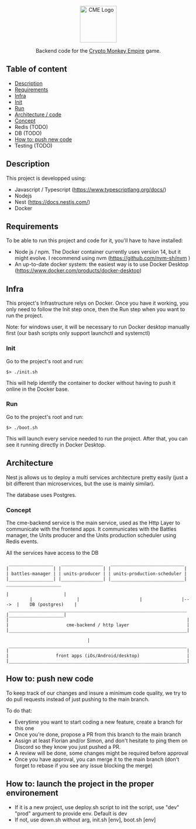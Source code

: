 <p align="center">
  <a href="https://www.milkyway.games/" target="blank"><img src="https://z2p3v6v9.rocketcdn.me/wp-content/uploads/2021/05/logoSeul-1.png" width="100" alt="CME Logo" /></a>
</p>

<p align="center">
  Backend code for the <a href="https://www.milkyway.games/" target="blank">Crypto Monkey Empire</a> game.
</p>

## Table of content

- [Description](#description)
- [Requirements](#requirements)
- [Infra](#infra)
- [Init](#init)
- [Run](#run)
- [Architecture / code](#init)
- [Concept](#description)
- Redis (TODO)
- DB (TODO)
- [How to: push new code](#description)
- Testing (TODO)

## Description

This project is developped using:

- Javascript / Typescript (https://www.typescriptlang.org/docs/)
- Nodejs
- Nest (https://docs.nestjs.com/)
- Docker

## Requirements

To be able to run this project and code for it, you'll have to have installed:

- Node js / npm. The Docker container currently uses version 14, but it might evolve. I recommend using nvm (https://github.com/nvm-sh/nvm )
- An up-to-date docker system: the easiest way is to use Docker Desktop (https://www.docker.com/products/docker-desktop)

## Infra

This project's Infrastructure relys on Docker. Once you have it working, you only need to follow the Init step once, then the Run step when you want to run the project.

Note: for windows user, it will be necessary to run Docker desktop manually first (our bash scripts only support launchctl and systemctl)

### Init

Go to the project's root and run:

`$> ./init.sh`

This will help identify the container to docker without having to push it online in the Docker base.

### Run

Go to the project's root and run:

`$> ./boot.sh`

This will launch every service needed to run the project.
After that, you can see it running directly in Docker Desktop.

## Architecture

Nest js allows us to deploy a multi services architecture pretty easily (just a bit different than microservices, but the use is mainly similar).

The database uses Postgres.

### Concept

The cme-backend service is the main service, used as the Http Layer to communicate with the frontend apps.
It communicates with the Battles manager, the Units producer and the Units production scheduler using Redis events.

All the services have access to the DB

```
 _________________   ________________   ____________________________
|                 | |                | |                            |
| battles-manager | | units-producer | | units-production-scheduler |
|_________________| |________________| |____________________________|      _____________________
                                                                          |                     |
         |                 |                       |               |--->  |    DB (postgres)    |
 ____________________________________________________________________     |_____________________|
|                                                                    |
|                      cme-backend / http layer                      |
|____________________________________________________________________|

                               |
 ____________________________________________________________________
|                                                                    |
|                  front apps (iOs/Android/desktop)                  |
|____________________________________________________________________|
```

## How to: push new code

To keep track of our changes and insure a minimum code quality, we try to do pull requests instead of just pushing to the main branch.

To do that:

- Everytime you want to start coding a new feature, create a branch for this one
- Once you're done, propose a PR from this branch to the main branch
- Assign at least Florian and/or Simon, and don't hesitate to ping them on Discord so they know you just pushed a PR.
- A review will be done, some changes might be required before approval
- Once you have approval, you can merge it to the main branch (don't forget to rebase if you see any issue blocking the merge)

## How to: launch the project in the proper environement

- If it is a new project, use deploy.sh script to init the script, use "dev" "prod" argument to provide env. Default is dev
- If not, use down.sh without arg, init.sh [env], boot.sh [env]
